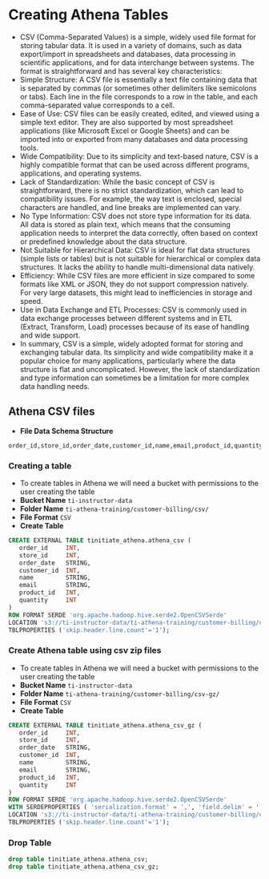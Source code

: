 # Creating Athena Tables
* CSV (Comma-Separated Values) is a simple, widely used file format for storing tabular data. It is used in a variety of domains, such as data export/import in spreadsheets and databases, data processing in scientific applications, and for data interchange between systems. The format is straightforward and has several key characteristics:
* Simple Structure: A CSV file is essentially a text file containing data that is separated by commas (or sometimes other delimiters like semicolons or tabs). Each line in the file corresponds to a row in the table, and each comma-separated value corresponds to a cell.
* Ease of Use: CSV files can be easily created, edited, and viewed using a simple text editor. They are also supported by most spreadsheet applications (like Microsoft Excel or Google Sheets) and can be imported into or exported from many databases and data processing tools.
* Wide Compatibility: Due to its simplicity and text-based nature, CSV is a highly compatible format that can be used across different programs, applications, and operating systems.
* Lack of Standardization: While the basic concept of CSV is straightforward, there is no strict standardization, which can lead to compatibility issues. For example, the way text is enclosed, special characters are handled, and line breaks are implemented can vary.
* No Type Information: CSV does not store type information for its data. All data is stored as plain text, which means that the consuming application needs to interpret the data correctly, often based on context or predefined knowledge about the data structure.
* Not Suitable for Hierarchical Data: CSV is ideal for flat data structures (simple lists or tables) but is not suitable for hierarchical or complex data structures. It lacks the ability to handle multi-dimensional data natively.
* Efficiency: While CSV files are more efficient in size compared to some formats like XML or JSON, they do not support compression natively. For very large datasets, this might lead to inefficiencies in storage and speed.
* Use in Data Exchange and ETL Processes: CSV is commonly used in data exchange processes between different systems and in ETL (Extract, Transform, Load) processes because of its ease of handling and wide support.
* In summary, CSV is a simple, widely adopted format for storing and exchanging tabular data. Its simplicity and wide compatibility make it a popular choice for many applications, particularly where the data structure is flat and uncomplicated. However, the lack of standardization and type information can sometimes be a limitation for more complex data handling needs.

## Athena CSV files
* **File Data Schema Structure**
```
order_id,store_id,order_date,customer_id,name,email,product_id,quantity
```

### Creating a table
* To create tables in Athena we will need a bucket with permissions to the user creating the table
* **Bucket Name** `ti-instructor-data`
* **Folder Name** `ti-athena-training/customer-billing/csv/`
* **File Format** `CSV`
* **Create Table**
```sql
CREATE EXTERNAL TABLE tinitiate_athena.athena_csv (
   order_id     INT,
   store_id     INT,
   order_date   STRING,
   customer_id  INT,
   name         STRING,
   email        STRING,
   product_id   INT,
   quantity     INT
)
ROW FORMAT SERDE 'org.apache.hadoop.hive.serde2.OpenCSVSerde'
LOCATION 's3://ti-instructor-data/ti-athena-training/customer-billing/csv/'
TBLPROPERTIES ('skip.header.line.count'='1');
```

### Create Athena table using csv zip files
* To create tables in Athena we will need a bucket with permissions to the user creating the table
* **Bucket Name** `ti-instructor-data`
* **Folder Name** `ti-athena-training/customer-billing/csv-gz/`
* **File Format** `CSV`
* **Create Table**
```sql
CREATE EXTERNAL TABLE tinitiate_athena.athena_csv_gz (
   order_id     INT,
   store_id     INT,
   order_date   STRING,
   customer_id  INT,
   name         STRING,
   email        STRING,
   product_id   INT,
   quantity     INT
)
ROW FORMAT SERDE 'org.apache.hadoop.hive.serde2.OpenCSVSerde'
WITH SERDEPROPERTIES ( 'serialization.format' = ',', 'field.delim' = ',')
LOCATION 's3://ti-instructor-data/ti-athena-training/customer-billing/csv/'
TBLPROPERTIES ('skip.header.line.count'='1');
```


### Drop Table
```sql
drop table tinitiate_athena.athena_csv;
drop table tinitiate_athena.athena_csv_gz;
```